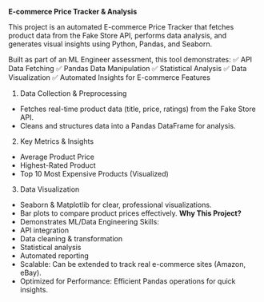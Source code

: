 **E-commerce Price Tracker & Analysis**

This project is an automated E-commerce Price Tracker that fetches product data from the Fake Store API, performs data analysis, and generates visual insights using Python, Pandas, and Seaborn.

Built as part of an ML Engineer assessment, this tool demonstrates:
✅ API Data Fetching
✅ Pandas Data Manipulation
✅ Statistical Analysis
✅ Data Visualization
✅ Automated Insights for E-commerce
Features
1. Data Collection & Preprocessing
- Fetches real-time product data (title, price, ratings) from the Fake Store API.
- Cleans and structures data into a Pandas DataFrame for analysis.

2. Key Metrics & Insights
- Average Product Price
- Highest-Rated Product
- Top 10 Most Expensive Products (Visualized)
3. Data Visualization
- Seaborn & Matplotlib for clear, professional visualizations.
- Bar plots to compare product prices effectively.
**Why This Project?**
- Demonstrates ML/Data Engineering Skills:
- API integration
- Data cleaning & transformation
- Statistical analysis
- Automated reporting
- Scalable: Can be extended to track real e-commerce sites (Amazon, eBay).
- Optimized for Performance: Efficient Pandas operations for quick insights.
